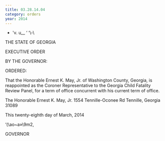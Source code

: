 ```yaml
---
title: 03.28.14.04
category: orders
year: 2014
---
```

 

- 'v.
u__ ‘
‘\\-\

THE STATE OF GEORGIA

EXECUTIVE ORDER

BY THE GOVERNOR:

ORDERED:

That the Honorable Ernest K. May, Jr. of Washington County,
Georgia, is reappointed as the Coroner Representative to the
Georgia Child Fatality Review Panel, for a term of office
concurrent with his current term of office.

The Honorable Ernest K. May, Jr.
1554 Tennille-Oconee Rd
Tennille, Georgia 31089

This twenty-eighth day of March, 2014

‘(\ao~a»\9m2,

GOVERNOR

